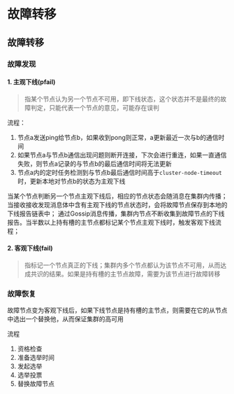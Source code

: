 # 故障转移

## 故障转移

### 故障发现
#### 1. 主观下线(pfail)
> 指某个节点认为另一个节点不可用，即下线状态，这个状态并不是最终的故障判定，只能代表一个节点的意见，可能存在误判

流程：
1. 节点a发送ping给节点b，如果收到pong则正常，a更新最近一次与b的通信时间
2. 如果节点a与节点b通信出现问题则断开连接，下次会进行重连，如果一直通信失败，则节点a记录的与节点b的最后通信时间将无法更新
3. 节点a内的定时任务检测到与节点b最后通信时间高于`cluster-node-timeout`时，更新本地对节点b的状态为主观下线

当某个节点判断另一个节点主观下线后，相应的节点状态会随消息在集群内传播；
当接收接收发现消息体中含有主观下线的节点状态时，会将故障节点保存到本地的下线报告链表中；
通过Gossip消息传播，集群内节点不断收集到故障节点的下线报告。当半数以上持有槽的主节点都标记某个节点主观下线时，触发客观下线流程；

#### 2. 客观下线(fail)
> 指标记一个节点真正的下线；集群内多个节点都认为该节点不可用，从而达成共识的结果。如果是持有槽的主节点故障，需要为该节点进行故障转移

### 故障恢复

故障节点变为客观下线后，如果下线节点是持有槽的主节点，则需要在它的从节点中选出一个替换他，从而保证集群的高可用

流程
1. 资格检查
2. 准备选举时间
3. 发起选举
4. 选举投票
5. 替换故障节点



